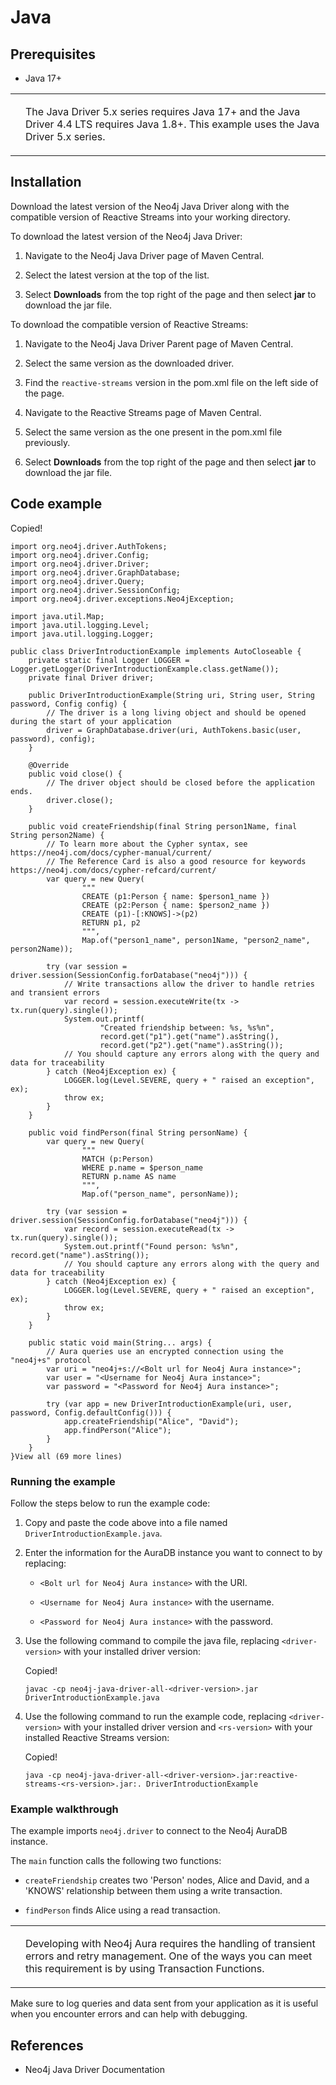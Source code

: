 <div>

<div>

# Java

</div>

<div>

## Prerequisites

<div>

<div>

-   Java 17+

</div>

<div>

<div>

<table>
<tbody><tr>
<td>
<i></i>
</td>
<td>
<div>
<p>The Java Driver 5.x series requires Java 17+ and the Java Driver 4.4 LTS requires Java 1.8+. This example uses the Java Driver 5.x series.</p>
</div>
</td>
</tr>
</tbody></table>

</div>

</div>

</div>

</div>

<div>

## Installation

<div>

<div>

Download the latest version of the Neo4j Java Driver along with the
compatible version of Reactive Streams into your working directory.

</div>

<div>

To download the latest version of the Neo4j Java Driver:

</div>

<div>

1.  Navigate to the Neo4j Java Driver page of Maven Central.

2.  Select the latest version at the top of the list.

3.  Select **Downloads** from the top right of the page and then select
    **jar** to download the jar file.

</div>

<div>

To download the compatible version of Reactive Streams:

</div>

<div>

1.  Navigate to the Neo4j Java Driver Parent page of Maven Central.

2.  Select the same version as the downloaded driver.

3.  Find the `reactive-streams` version in the pom.xml file on the left
    side of the page.

4.  Navigate to the Reactive Streams page of Maven Central.

5.  Select the same version as the one present in the pom.xml file
    previously.

6.  Select **Downloads** from the top right of the page and then select
    **jar** to download the jar file.

</div>

</div>

</div>

<div>

## Code example

<div>

<div>

<div>

<div>

<div>

<div>

Copied!

</div>

</div>

</div>

    import org.neo4j.driver.AuthTokens;
    import org.neo4j.driver.Config;
    import org.neo4j.driver.Driver;
    import org.neo4j.driver.GraphDatabase;
    import org.neo4j.driver.Query;
    import org.neo4j.driver.SessionConfig;
    import org.neo4j.driver.exceptions.Neo4jException;

    import java.util.Map;
    import java.util.logging.Level;
    import java.util.logging.Logger;

    public class DriverIntroductionExample implements AutoCloseable {
        private static final Logger LOGGER = Logger.getLogger(DriverIntroductionExample.class.getName());
        private final Driver driver;

        public DriverIntroductionExample(String uri, String user, String password, Config config) {
            // The driver is a long living object and should be opened during the start of your application
            driver = GraphDatabase.driver(uri, AuthTokens.basic(user, password), config);
        }

        @Override
        public void close() {
            // The driver object should be closed before the application ends.
            driver.close();
        }

        public void createFriendship(final String person1Name, final String person2Name) {
            // To learn more about the Cypher syntax, see https://neo4j.com/docs/cypher-manual/current/
            // The Reference Card is also a good resource for keywords https://neo4j.com/docs/cypher-refcard/current/
            var query = new Query(
                    """
                    CREATE (p1:Person { name: $person1_name })
                    CREATE (p2:Person { name: $person2_name })
                    CREATE (p1)-[:KNOWS]->(p2)
                    RETURN p1, p2
                    """,
                    Map.of("person1_name", person1Name, "person2_name", person2Name));

            try (var session = driver.session(SessionConfig.forDatabase("neo4j"))) {
                // Write transactions allow the driver to handle retries and transient errors
                var record = session.executeWrite(tx -> tx.run(query).single());
                System.out.printf(
                        "Created friendship between: %s, %s%n",
                        record.get("p1").get("name").asString(),
                        record.get("p2").get("name").asString());
                // You should capture any errors along with the query and data for traceability
            } catch (Neo4jException ex) {
                LOGGER.log(Level.SEVERE, query + " raised an exception", ex);
                throw ex;
            }
        }

        public void findPerson(final String personName) {
            var query = new Query(
                    """
                    MATCH (p:Person)
                    WHERE p.name = $person_name
                    RETURN p.name AS name
                    """,
                    Map.of("person_name", personName));

            try (var session = driver.session(SessionConfig.forDatabase("neo4j"))) {
                var record = session.executeRead(tx -> tx.run(query).single());
                System.out.printf("Found person: %s%n", record.get("name").asString());
                // You should capture any errors along with the query and data for traceability
            } catch (Neo4jException ex) {
                LOGGER.log(Level.SEVERE, query + " raised an exception", ex);
                throw ex;
            }
        }

        public static void main(String... args) {
            // Aura queries use an encrypted connection using the "neo4j+s" protocol
            var uri = "neo4j+s://<Bolt url for Neo4j Aura instance>";
            var user = "<Username for Neo4j Aura instance>";
            var password = "<Password for Neo4j Aura instance>";

            try (var app = new DriverIntroductionExample(uri, user, password, Config.defaultConfig())) {
                app.createFriendship("Alice", "David");
                app.findPerson("Alice");
            }
        }
    }View all (69 more lines)

</div>

</div>

<div>

### Running the example

<div>

Follow the steps below to run the example code:

</div>

<div>

1.  Copy and paste the code above into a file named
    `DriverIntroductionExample.java`.

2.  Enter the information for the AuraDB instance you want to connect to
    by replacing:

    <div>

    -   `<Bolt url for Neo4j Aura instance>` with the URI.

    -   `<Username for Neo4j Aura instance>` with the username.

    -   `<Password for Neo4j Aura instance>` with the password.

    </div>

3.  Use the following command to compile the java file, replacing
    `<driver-version>` with your installed driver version:

    <div>

    <div>

    <div>

    <div>

    <div>

    Copied!

    </div>

    </div>

    </div>

        javac -cp neo4j-java-driver-all-<driver-version>.jar DriverIntroductionExample.java

    </div>

    </div>

4.  Use the following command to run the example code, replacing
    `<driver-version>` with your installed driver version and
    `<rs-version>` with your installed Reactive Streams version:

    <div>

    <div>

    <div>

    <div>

    <div>

    Copied!

    </div>

    </div>

    </div>

        java -cp neo4j-java-driver-all-<driver-version>.jar:reactive-streams-<rs-version>.jar:. DriverIntroductionExample

    </div>

    </div>

</div>

</div>

<div>

### Example walkthrough

<div>

The example imports `neo4j.driver` to connect to the Neo4j AuraDB
instance.

</div>

<div>

The `main` function calls the following two functions:

</div>

<div>

-   `createFriendship` creates two \'Person\' nodes, Alice and David,
    and a \'KNOWS\' relationship between them using a write transaction.

-   `findPerson` finds Alice using a read transaction.

</div>

<div>

<div>

<table>
<tbody><tr>
<td>
<i></i>
</td>
<td>
<div>
<p>Developing with Neo4j Aura requires the handling of transient errors and retry management. One of the ways you can meet this requirement is by using <a>Transaction Functions</a>.</p>
</div>
</td>
</tr>
</tbody></table>

</div>

</div>

<div>

Make sure to log queries and data sent from your application as it is
useful when you encounter errors and can help with debugging.

</div>

</div>

</div>

</div>

<div>

## References

<div>

<div>

-   Neo4j Java Driver Documentation

</div>

</div>

</div>

</div>
